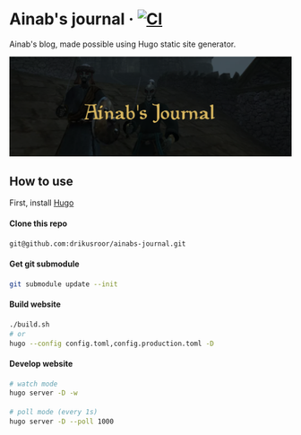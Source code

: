 # Ainab's journal &middot; [![CI](https://github.com/drikusroor/ainabs-journal/actions/workflows/main.yml/badge.svg)](https://github.com/drikusroor/ainabs-journal/actions/workflows/main.yml)

Ainab's blog, made possible using Hugo static site generator.

![Alt text](/screenshot.png?raw=true "Screenshot of Ainab's Journal")

## How to use

First, install [Hugo](https://gohugo.io/)

#### Clone this repo

```sh
git@github.com:drikusroor/ainabs-journal.git
```

#### Get git submodule

```sh
git submodule update --init
```

#### Build website

```sh
./build.sh
# or
hugo --config config.toml,config.production.toml -D
```

#### Develop website

```sh
# watch mode
hugo server -D -w

# poll mode (every 1s)
hugo server -D --poll 1000
```
